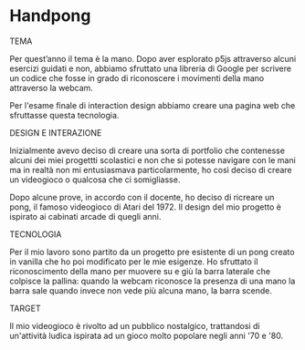# Handpong

TEMA

Per quest’anno il tema è la mano.
Dopo aver esplorato p5js attraverso alcuni esercizi guidati e
non, abbiamo sfruttato una libreria di Google per scrivere 
un codice che fosse in grado di riconoscere i movimenti della 
mano attraverso la webcam.

Per l'esame finale di interaction design abbiamo creare una 
pagina web che sfruttasse questa tecnologia.


DESIGN E INTERAZIONE

Inizialmente avevo deciso di creare una sorta di portfolio 
che contenesse alcuni dei miei progettti scolastici e non
che si potesse navigare con le mani ma in realtà non mi 
entusiasmava particolarmente, ho così deciso di creare un
videogioco o qualcosa che ci somigliasse.

Dopo alcune prove, in accordo con il docente, ho deciso di
ricreare un pong, il famoso videogioco di Atari del 1972.
Il design del mio progetto è ispirato ai cabinati arcade 
di quegli anni.


TECNOLOGIA

Per il mio lavoro sono partito da un progetto pre esistente
di un pong creato in vanilla che ho poi modificato per le 
mie esigenze.
Ho sfruttato il riconoscimento della mano per muovere 
su e giù la barra laterale che colpisce la pallina: 
quando la webcam riconosce la presenza di una mano la barra sale
quando invece non vede più alcuna mano, la barra scende.


TARGET

Il mio videogioco è rivolto ad un pubblico nostalgico, trattandosi 
di un'attività ludica ispirata ad un gioco molto popolare negli 
anni '70 e '80.